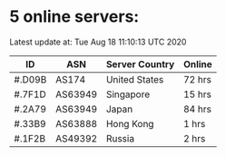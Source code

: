 # 5 online servers:

Latest update at: Tue Aug 18 11:10:13 UTC 2020

| ID | ASN | Server Country | Online |
| -- | --- | -------------- | ------ |
| #.D09B | AS174 | United States | 72 hrs |
| #.7F1D | AS63949 | Singapore | 15 hrs |
| #.2A79 | AS63949 | Japan | 84 hrs |
| #.33B9 | AS63888 | Hong Kong | 1 hrs |
| #.1F2B | AS49392 | Russia | 2 hrs |

